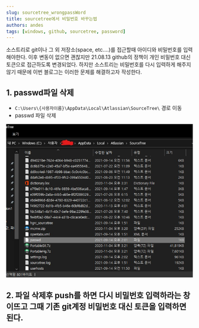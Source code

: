```yaml
---
slug: sourcetree_wrongpassWord
title: sourcetree에서 비밀번호 바꾸는법
authors: andes
tags: [windows, github, sourcetree, password]
---
```


소스트리로 git이나 그 외 저장소(space, etc....)를 접근할때 아이디와 비밀번호를 입력해야한다.
이후 변동이 없으면 괜찮지만 21.08.13 github의 정책이 개인 비밀번호 대신 토큰으로 접근하도록 변경되었다.
하지만 소스트리는 비밀번호를 다시 입력하게 해주지 않기 때문에 이번 블로그는 이러한 문제를 해결하고자 작성한다.

## 1. passwd파일 삭제

- `C:\Users\{사용자이름}\AppData\Local\Atlassian\SourceTree\` 경로 이동
- passwd 파일 삭제

![passwd1](./pass1.jpg)

## 2. 파일 삭제후 push를 하면 다시 비밀번호 입력하라는 창이뜨고 그때 기존 git계정 비밀번호 대신 토큰을 입력하면 된다.
